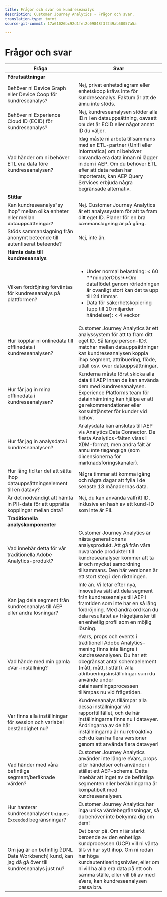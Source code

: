 ```yaml
---
title: Frågor och svar om kundreseanalys
description: Customer Journey Analytics - Frågor och svar.
translation-type: tm+mt
source-git-commit: 17a61026bc92d1fe12c09848f3f249ab50057a5a

---
```



# Frågor och svar

| Fråga | Svar |
|---|---|
| **Förutsättningar** |  |
| Behöver ni Device Graph eller Device Coop för kundreseanalys? | Nej, privat enhetsdiagram eller enhetskoop krävs inte för kundreseanalys. Faktum är att de ännu inte stöds. |
| Behöver ni Experience Cloud ID (ECID) för kundreseanalys? | Nej, kundreseanalysen stöder alla ID:n i en datauppsättning, oavsett om det är ECID eller något annat ID du väljer. |
| Vad händer om ni behöver ETL era data före kundreseanalysen? | Idag måste ni arbeta tillsammans med en ETL-partner (Unifi eller Informatica) om ni behöver omvandla era data innan ni lägger in dem i AEP. Om du behöver ETL efter att data redan har importerats, kan AEP Query Services erbjuda några begränsade alternativ. |
| **Stitlar** |  |
| Kan kundreseanalys&quot;sy ihop&quot; mellan olika enheter eller mellan datauppsättningar? | Nej. Customer Journey Analytics är ett analyssystem för att ta fram ditt eget ID. Planer för en bra sammanslagning är på gång. |
| Stöds sammanslagning från anonymt beteende till autentiserat beteende? | Nej, inte än. |
| **Hämta data till kundreseanalys** |  |
| Vilken fördröjning förväntas för kundreseanalys på plattformen? | <ul><li>Under normal belastning: &lt; 60<br>**minuterObs!**Om dataflödet genom rörledningen är ovanligt stort kan det ta upp till 24 timmar.</li><li>Data för säkerhetskopiering (upp till 10 miljarder händelser): &lt; 4 veckor</li></ul> |
| Hur kopplar ni onlinedata till offlinedata i kundreseanalysen? | Customer Journey Analytics är ett analyssystem för att ta fram ditt eget ID. Så länge person-ID:t matchar mellan datauppsättningar kan kundreseanalysen koppla ihop segment, attribuering, flöde, utfall osv. över datauppsättningar. |
| Hur får jag in mina offlinedata i kundreseanalysen? | Kunderna måste först skicka alla data till AEP innan de kan använda dem med kundreseanalysen. Experience Platforms team för datainhämtning kan hjälpa er att ge rekommendationer eller konsulttjänster för kunder vid behov. |
| Hur får jag in analysdata i kundreseanalysen? | Analysdata kan anslutas till AEP via Analytics Data Connector. De flesta Analytics-fälten visas i XDM-format, men andra fält är ännu inte tillgängliga (som dimensionerna för marknadsföringskanaler). |
| Hur lång tid tar det att sätta ihop datauppsättningselement till en datavy? | Några timmar att komma igång och några dagar att fylla i de senaste 13 månadernas data. |
| Är det nödvändigt att hämta in PII-data för att upprätta kopplingar mellan data? | Nej, du kan använda valfritt ID, inklusive en hash av ett kund-ID som inte är PII. |
| **Traditionella analyskomponenter** |  |
| Vad innebär detta för vår traditionella Adobe Analytics-produkt? | Customer Journey Analytics är nästa generationens analysprodukt. Att gå från våra nuvarande produkter till kundreseanalyser kommer att ta år och mycket samordning tillsammans. Den här versionen är ett stort steg i den riktningen. |
| Kan jag dela segment från kundreseanalys till AEP eller andra lösningar? | Inte än. Vi letar efter nya, innovativa sätt att dela segment från kundreseanalys till AEP i framtiden som inte har en så lång fördröjning. Med andra ord kan du dela resultatet av frågetjänster till en enhetlig profil som en möjlig lösning. |
| Vad hände med min gamla eVar-inställning? | eVars, props och events i traditionell Adobe Analytics-mening finns inte längre i kundreseanalysen. Du har ett obegränsat antal schemaelement (mått, mått, listfält). Alla attribueringsinställningar som du använde under datainsamlingsprocessen tillämpas nu vid frågetiden. |
| Var finns alla inställningar för session och variabel beständighet nu? | Kundreseanalys tillämpar alla dessa inställningar vid rapporttillfället, och de här inställningarna finns nu i datavyer. Ändringarna av de här inställningarna är nu retroaktiva och du kan ha flera versioner genom att använda flera datavyer! |
| Vad händer med våra befintliga segment/beräknade värden? | Customer Journey Analytics använder inte längre eVars, props eller händelser och använder i stället ett AEP-schema. Detta innebär att inget av de befintliga segmenten eller beräkningarna är kompatibelt med kundreseanalysen. |
| Hur hanterar kundreseanalyser `Uniques Exceeded` begränsningar? | Customer Journey Analytics har inga unika värdebegränsningar, så du behöver inte bekymra dig om dem! |
| Om jag är en befintlig [!DNL Data Workbench] kund, kan jag då gå över till kundreseanalys just nu? | Det beror på. Om ni är starkt beroende av den enhetliga kundprocessen (UCP) vill ni vänta tills vi har sytt ihop. Om ni redan har höga kundautentiseringsnivåer, eller om ni vill ha alla era data på ett och samma ställe, eller vill bli av med eVars, kan kundreseanalysen passa bra. |

